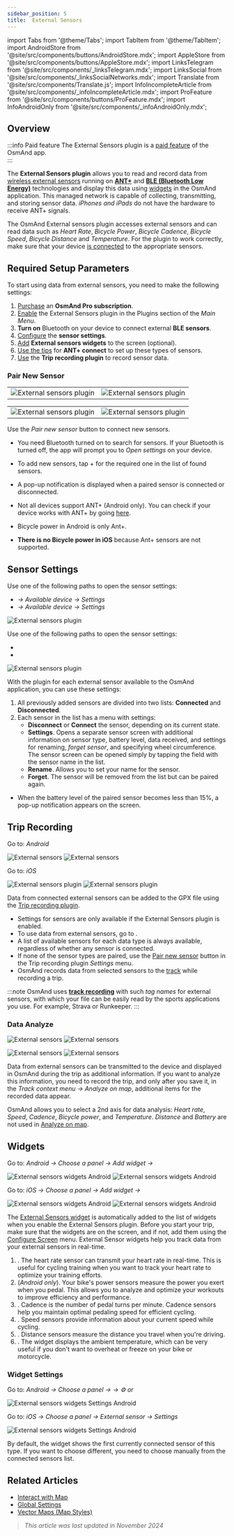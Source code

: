 ```yaml
---
sidebar_position: 5
title:  External Sensors
---
```


import Tabs from '@theme/Tabs';
import TabItem from '@theme/TabItem';
import AndroidStore from '@site/src/components/buttons/AndroidStore.mdx';
import AppleStore from '@site/src/components/buttons/AppleStore.mdx';
import LinksTelegram from '@site/src/components/_linksTelegram.mdx';
import LinksSocial from '@site/src/components/_linksSocialNetworks.mdx';
import Translate from '@site/src/components/Translate.js';
import InfoIncompleteArticle from '@site/src/components/_infoIncompleteArticle.mdx';
import ProFeature from '@site/src/components/buttons/ProFeature.mdx';
import InfoAndroidOnly from '@site/src/components/_infoAndroidOnly.mdx';


## Overview

:::info Paid feature
The External Sensors plugin is a [paid feature](../purchases/index.md) of the OsmAnd app.  
:::

The **External Sensors plugin** allows you to read and record data from [wireless external sensors](https://en.wikipedia.org/wiki/Wireless_sensor_network) running on [**ANT+**](https://en.wikipedia.org/wiki/ANT_(network)) and [**BLE (Bluetooth Low Energy)**](https://en.wikipedia.org/wiki/Bluetooth_Low_Energy) technologies and display this data using [widgets](#widgets) in the OsmAnd application. This managed network is capable of collecting, transmitting, and storing sensor data. *iPhones and iPads* do not have the hardware to receive ANT+ signals.

The OsmAnd External sensors plugin accesses external sensors and can read data such as *Heart Rate*, *Bicycle Power*, *Bicycle Cadence*, *Bicycle Speed*, *Bicycle Distance* and *Temperature*. For the plugin to work correctly, make sure that your device [is connected](#pair-new-sensor) to the appropriate sensors.


## Required Setup Parameters

To start using data from external sensors, you need to make the following settings:  

1. [Purchase](../purchases/) an **OsmAnd Pro subscription**.  
2. [Enable](../plugins/#enable--disable) the External Sensors plugin in the Plugins section of the *Main Menu*.
3. **Turn on** Bluetooth on your device to connect external **BLE sensors**.
4. [Configure](#sensor-settings) the **sensor settings**.
5. [Add](#widgets) **External sensors widgets** to the screen (optional).
6. [Use the tips](https://www.thisisant.com/consumer/ant-101/ant-in-phones) for **ANT+ connect** to set up these types of sensors.
7. [Use](#trip-recording) the **Trip recording plugin** to record sensor data.


### Pair New Sensor

<Tabs groupId="operating-systems">

<TabItem value="android" label="Android">

| | |
| --- | --- |
| ![External sensors plugin](@site/static/img/plugins/sensors/external_sensors_pair_sensors_1.png) | ![External sensors plugin](@site/static/img/plugins/sensors/external_sensors_pair_sensors_2.png) |

</TabItem>

<TabItem value="ios" label="iOS">

| | |
| --- | --- |
| ![External sensors plugin](@site/static/img/plugins/sensors/external_sensors_first_start_ios.png) |  ![External sensors plugin](@site/static/img/plugins/sensors/external_sensors_bluetooth_turned_off_ios.png) |

</TabItem>

</Tabs>

Use the *Pair new sensor* button to connect new sensors.  

- You need Bluetooth turned on to search for sensors. If your Bluetooth is turned off, the app will prompt you to *Open settings* on your device.

- To add new sensors, tap + for the required one in the list of found sensors.

- A pop-up notification is displayed when a paired sensor is connected or disconnected.  
- Not all devices support ANT+ (Android only). You can check if your device works with ANT+ by going [here](https://www.thisisant.com/consumer/ant-101/ant-in-phones).

- Bicycle power in Android is only Ant+.

- **There is no Bicycle power in iOS** because Ant+ sensors are not supported.


## Sensor Settings

<Tabs groupId="operating-systems">

<TabItem value="android" label="Android">

Use one of the following paths to open the sensor settings:

- *<Translate android="true" ids="shared_string_menu,plugin_settings,external_sensors_plugin_name"/> → Available device → Settings*
- *<Translate android="true" ids="shared_string_menu,configure_profile,plugins_settings,external_sensors_plugin_name"/> → Available device → Settings*

![External sensors plugin](@site/static/img/plugins/sensors/external_sensors_sett_sensors_andr.png)  

</TabItem>

<TabItem value="ios" label="iOS">

Use one of the following paths to open the sensor settings:

- *<Translate ios="true" ids="shared_string_menu,plugins_menu_group,external_sensors_plugin_name"/>*
- *<Translate ios="true" ids="shared_string_menu,shared_string_settings,selected_profile,plugins_menu_group,external_sensors_plugin_name"/>*

![External sensors plugin](@site/static/img/plugins/sensors/external_sensors_sett_sensors_ios.png)  

</TabItem>

</Tabs>

With the plugin for each external sensor available to the OsmAnd application, you can use these settings:  

1. All previously added sensors are divided into two lists: **Connected** and **Disconnected**.
2. Each sensor in the list has a menu with settings:
    - **Disconnect** or **Connect** the sensor, depending on its current state.
    - **Settings**. Opens a separate sensor screen with additional information on sensor type, battery level, data received, and settings for renaming, *forget sensor*, and specifying wheel circumference. The sensor screen can be opened simply by tapping the field with the sensor name in the list.
    - **Rename**. Allows you to set your name for the sensor.
    - **Forget**. The sensor will be removed from the list but can be paired again.

- When the battery level of the paired sensor becomes less than 15%, a pop-up notification appears on the screen.


## Trip Recording

<Tabs groupId="operating-systems">

<TabItem value="android" label="Android">

Go to: *Android* *<Translate android="true" ids="shared_string_menu,plugins_menu_group,record_plugin_name,shared_string_settings,data_settings,external_sensor_widgets"/>*

![External sensors](@site/static/img/plugins/sensors/external_sensors_trip_recording_1.png)  ![External sensors](@site/static/img/plugins/sensors/external_sensors_trip_recording_2.png)  

</TabItem>

<TabItem value="ios" label="iOS">

Go to: *iOS* *<Translate ios="true" ids="shared_string_menu,plugins_menu_group,record_plugin_name,shared_string_settings,shared_string_external"/>*

![External sensors plugin](@site/static/img/plugins/sensors/external_sensors_pair_sensors_5_ios.png)  ![External sensors plugin](@site/static/img/plugins/sensors/external_sensors_pair_sensors_6_ios.png)  

</TabItem>

</Tabs>

Data from connected external sensors can be added to the GPX file using the [Trip recording plugin](../plugins/trip-recording.md#recording-settings).  

- Settings for sensors are only available if the External Sensors plugin is enabled.
- To use data from external sensors, go to *<Translate android="true" ids="shared_string_menu,plugins_menu_group,record_plugin_name,shared_string_settings,data_settings,external_sensor_widgets"/>*.
- A list of available sensors for each data type is always available, regardless of whether any sensor is connected.
- If none of the sensor types are paired, use the [Pair new sensor](#pair-new-sensor) button in the Trip recording plugin *Settings* menu.
- OsmAnd records data from selected sensors to the [track](../plugins/trip-recording.md#recorded-gpx-file) while recording a trip.

:::note
OsmAnd uses [**track recording**](../plugins/trip-recording.md#recorded-gpx-file) with such *tag names* for external sensors, with which your file can be easily read by the sports applications you use. For example, Strava or Runkeeper.
:::


### Data Analyze

<Tabs groupId="operating-systems">

<TabItem value="android" label="Android">

![External sensors](@site/static/img/plugins/sensors/external_sensors_plugin_analyze_3_andr.png)  ![External sensors](@site/static/img/plugins/sensors/external_sensors_plugin_analyze_4_andr.png)

</TabItem>

<TabItem value="ios" label="iOS">

![External sensors](@site/static/img/plugins/sensors/external_sensors_plugin_analyze_1_ios.png)  ![External sensors](@site/static/img/plugins/sensors/external_sensors_plugin_analyze_3_ios.png)

</TabItem>

</Tabs>

Data from external sensors can be transmitted to the device and displayed in OsmAnd during the trip as additional information. If you want to analyze this information, you need to record the trip, and only after you save it, in the *Track context menu → Analyze on map*, additional items for the recorded data appear.  

OsmAnd allows you to select a 2nd axis for data analysis: *Heart rate*, *Speed*, *Cadence*, *Bicycle power*, and *Temperature*. *Distance* and *Battery* are not used in [Analyze on map](../map/tracks/index.md#analyze-track-on-map).


## Widgets

<Tabs groupId="operating-systems">

<TabItem value="android" label="Android">

Go to: *Android* *<Translate android="true" ids="shared_string_menu,map_widget_config,shared_string_widgets"/> → Choose a panel → Add widget → <Translate android="true" ids="external_sensor_widgets"/>*

![External sensors widgets Android](@site/static/img/plugins/sensors/external-sensors-plugin-wid_1.png)  ![External sensors widgets Android](@site/static/img/plugins/sensors/external-sensors-plugin-wid2.png)  

</TabItem>

<TabItem value="ios" label="iOS">

Go to: *iOS* *<Translate ios="true" ids="shared_string_menu,layer_map_appearance,shared_string_widgets"/> → Choose a panel → Add widget → <Translate ios="true" ids="external_sensors_plugin_name"/>*

![External sensors widgets Android](@site/static/img/plugins/sensors/external_sens_widg_1_ios.png)  ![External sensors widgets Android](@site/static/img/plugins/sensors/external_sens_widg_2_ios.png)  

</TabItem>

</Tabs>

The [External Sensors widget](../widgets/info-widgets.md#external-sensors-widgets) is automatically added to the list of widgets when you enable the External Sensors plugin. Before you start your trip, make sure that the widgets are on the screen, and if not, add them using the [Configure Screen](../widgets/configure-screen.md) menu. External Sensor widgets help you track data from your external sensors in real-time.  

1. **<Translate android="true" ids="map_widget_ant_heart_rate"/>**. The heart rate sensor can transmit your heart rate in real-time. This is useful for cycling training when you want to track your heart rate to optimize your training efforts.
2. **<Translate android="true" ids="map_widget_ant_bicycle_power"/>** (*Android only*). Your bike's power sensors measure the power you exert when you pedal. This allows you to analyze and optimize your workouts to improve efficiency and performance.
3. **<Translate android="true" ids="map_widget_ant_bicycle_cadence"/>**. Cadence is the number of pedal turns per minute. Cadence sensors help you maintain optimal pedaling speed for efficient cycling.
4. **<Translate android="true" ids="map_widget_ant_bicycle_speed"/>**. Speed sensors provide information about your current speed while cycling.
5. **<Translate android="true" ids="map_widget_ant_bicycle_dist"/>**. Distance sensors measure the distance you travel when you're driving.
6. **<Translate android="true" ids="external_device_characteristic_temperature"/>**. The widget displays the ambient temperature, which can be very useful if you don't want to overheat or freeze on your bike or motorcycle.

### Widget Settings

<Tabs groupId="operating-systems">

<TabItem value="android" label="Android">

Go to: *Android* *<Translate android="true" ids="shared_string_menu,map_widget_config,shared_string_widgets"/> → Choose a panel → <Translate android="true" ids="external_sensor_widgets"/> → ⚙️ or <Translate android="true" ids="shared_string_settings"/>*

![External sensors widgets Settings Android](@site/static/img/plugins/sensors/external-sensors-widget-settings-android.png)

</TabItem>

<TabItem value="ios" label="iOS">

Go to: *iOS* *<Translate ios="true" ids="shared_string_menu,layer_map_appearance,shared_string_widgets"/> → Choose a panel → External sensor → Settings*

 ![External sensors widgets Settings Android](@site/static/img/plugins/sensors/external-sensors-widget-settings-ios.png)

</TabItem>

</Tabs>

By default, the widget shows the first currently connected sensor of this type. If you want to choose different, you need to choose manually from the connected sensors list.


## Related Articles

- [Interact with Map](../../user/map/interact-with-map.md)
- [Global Settings](../../user/personal/global-settings.md)
- [Vector Maps (Map Styles)](../../user/map/vector-maps.md)

> *This article was last updated in November 2024*
